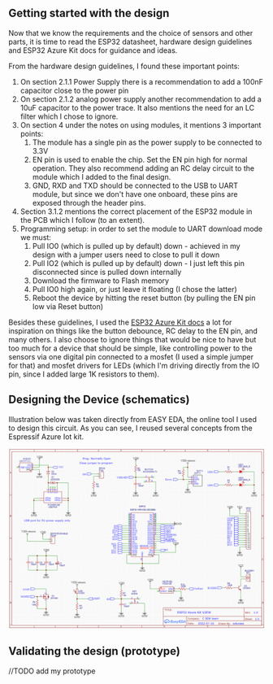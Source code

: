 ## Getting started with the design

Now that we know the requirements and the choice of sensors and other parts, it is time to read the ESP32 datasheet, hardware design guidelines and ESP32 Azure Kit docs for guidance and ideas.

From the hardware design guidelines, I found these important points:

1. On section 2.1.1 Power Supply there is a recommendation to add a 100nF capacitor close to the power pin
1. On section 2.1.2 analog power supply another recommendation to add a 10uF capacitor to the power trace. It also mentions the need for an LC filter which I chose to ignore.
1. On section 4 under the notes on using modules, it mentions 3 important points:
    1. The module has a single pin as the power supply to be connected to 3.3V
    1. EN pin is used to enable the chip. Set the EN pin high for normal operation. They also recommend adding an RC delay circuit to the module which I added to the final design.
    1. GND, RXD and TXD should be connected to the USB to UART module, but since we don't have one onboard, these pins are exposed through the header pins.
1. Section 3.1.2 mentions the correct placement of the ESP32 module in the PCB which I follow (to an extent).
1. Programming setup: in order to set the module to UART download mode we must:
    1. Pull IO0 (which is pulled up by default) down - achieved in my design with a jumper users need to close to pull it down
    1. Pull IO2 (which is pulled up by default) down - I just left this pin disconnected since is pulled down internally
    1. Download the firmware to Flash memory
    1. Pull IO0 high again, or just leave it floating (I chose the latter)
    1. Reboot the device by hitting the reset button (by pulling the EN pin low via Reset button)

Besides these guidelines, I used the [ESP32 Azure Kit docs](https://www.espressif.com/sites/default/files/documentation/esp32-azure_iot_kit_hardware_design_guide__en.pdf) a lot for inspiration on things like the button debounce, RC delay to the EN pin, and many others. I also choose to ignore things that would be nice to have but too much for a device that should be simple, like controlling power to the sensors via one digital pin connected to a mosfet (I used a simple jumper for that) and mosfet drivers for LEDs (which I'm driving directly from the IO pin, since I added large 1K resistors to them).

## Designing the Device (schematics)

Illustration below was taken directly from EASY EDA, the online tool I used to design this circuit. As you can see, I reused several concepts from the Espressif Azure Iot kit.

<img src="../Images/schematics.png">

## Validating the design (prototype)

//TODO add my prototype
